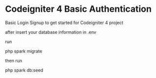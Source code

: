 # Codeigniter 4 Basic Authentication
 Basic Login Signup to get started for Codeigniter 4 project
 
 after insert your database information in .env
 
 run
 
 php spark migrate

 then run

 php spark db:seed
